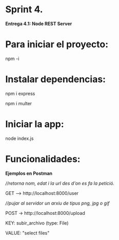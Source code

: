 
# Sprint 4.
**Entrega 4.1: Node REST Server**

# Para iniciar el proyecto:

npm -i

# Instalar dependencias:

npm i express

npm i multer


# Iniciar la app:
node index.js

# Funcionalidades:
**Ejemplos en Postman**

*//retorna nom, edat i la url des d'on es fa la petició.*

GET —> http://localhost:8000/user

*//pujar al servidor un arxiu de tipus png, jpg o gif*

POST -> http://localhost:8000/upload

KEY: subir_archivo (type: File) 

VALUE: "select files"
